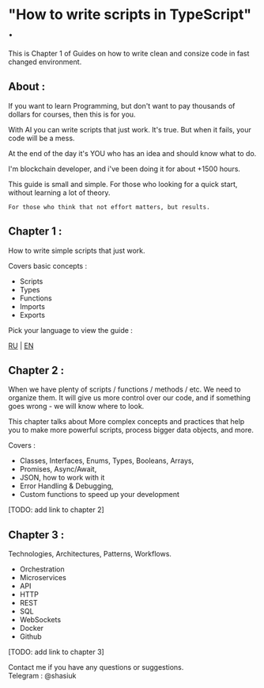 # "How to write scripts in TypeScript" . 

This is Chapter 1 of Guides on how to write clean and consize code in fast changed environment.

## About : 

If you want to learn Programming, but don't want to pay thousands of dollars for courses, then this is for you.

With AI you can write scripts that just work. It's true.
But when it fails, your code will be a mess.

At the end of the day it's YOU who has an idea and should know what to do. 

I'm blockchain developer, and i've been doing it for about +1500 hours.

This guide is small and simple. For those who looking for a quick start, without learning a lot of theory.

    For those who think that not effort matters, but results.

## Chapter 1 : 


How to write simple scripts that just work.

Covers basic concepts :
- Scripts
- Types
- Functions
- Imports
- Exports


Pick your language to view the guide : 

[RU](https://github.com/q-sag/q-guide/blob/92cf94260b74e0b4e1cfb7e75afa176d9982964c/Chapter%201/ru/ru.md) | [EN](https://github.com/q-sag/q-guide/blob/92cf94260b74e0b4e1cfb7e75afa176d9982964c/Chapter%201/ru/en.md)

## Chapter 2 : 

When we have plenty of scripts / functions / methods / etc. 
We need to organize them. 
It will give us more control over our code, and if something goes wrong - we will know where to look.

This chapter talks about More complex concepts and practices that help you to make more powerful scripts, process bigger data objects, and more. 

Covers :
- Classes, Interfaces, Enums, Types, Booleans, Arrays, 
- Promises, Async/Await, 
- JSON, how to work with it
- Error Handling & Debugging, 
- Custom functions to speed up your development

[TODO: add link to chapter 2]

## Chapter 3 :

Technologies, Architectures, Patterns, Workflows.

- Orchestration
- Microservices
- API
- HTTP
- REST
- SQL 
- WebSockets
- Docker
- Github

[TODO: add link to chapter 3]



Contact me if you have any questions or suggestions.  
Telegram : @shasiuk
